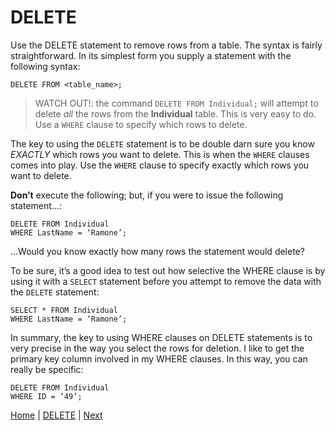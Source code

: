 # DELETE


Use the DELETE statement to remove rows from a table.  The syntax is fairly straightforward.  In its simplest form you supply a statement with the following syntax:  

```
DELETE FROM <table_name>;  
```

> WATCH OUT!: the command  `DELETE FROM Individual;` will attempt to delete _all_ the rows from the **Individual** table.  This is very easy to do.  Use a `WHERE` clause to specify which rows to delete.  

The key to using the `DELETE` statement is to be double darn sure you know _EXACTLY_ which rows you want to delete.  This is when the `WHERE` clauses comes into play.  Use the `WHERE` clause to specify exactly which rows you want to delete.  

**Don’t** execute the following; but, if you were to issue the following statement...:  

```
DELETE FROM Individual
WHERE LastName = ‘Ramone’;
```

...Would you know exactly how many rows the statement would delete?  

To be sure, it’s a good idea to test out how selective the WHERE clause is by using it with a `SELECT` statement before you attempt to remove the data with the `DELETE` statement:

```
SELECT * FROM Individual
WHERE LastName = ‘Ramone’;
```

In summary, the key to using WHERE clauses on DELETE statements is to very precise in the way you select the rows for deletion.  I like to get the primary key column involved in my WHERE clauses.  In this way, you can really be specific:

```
DELETE FROM Individual
WHERE ID = ‘49’;
```
  

[Home](/)  |  [DELETE](/15-delete/)  |  [Next](/15-delete/1)
